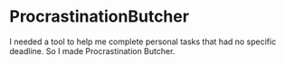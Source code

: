 # ProcrastinationButcher

I needed a tool to help me complete personal tasks that had no specific deadline. So I made Procrastination Butcher.
